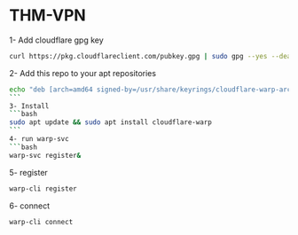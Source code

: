 # THM-VPN


1- Add cloudflare gpg key 
```bash
curl https://pkg.cloudflareclient.com/pubkey.gpg | sudo gpg --yes --dearmor --output /usr/share/keyrings/cloudflare-warp-archive-keyring.gpg
```
2- Add this repo to your apt repositories
```bash
echo "deb [arch=amd64 signed-by=/usr/share/keyrings/cloudflare-warp-archive-keyring.gpg] https://pkg.cloudflareclient.com/ buster main" | sudo tee /etc/apt/sources.list.d/cloudflare-client.list
​```
3- Install
```bash
sudo apt update && sudo apt install cloudflare-warp
​```
4- run warp-svc
```bash
warp-svc register&
```
5- register 
```bash
warp-cli register
```

6- connect
```bash
warp-cli connect
```
